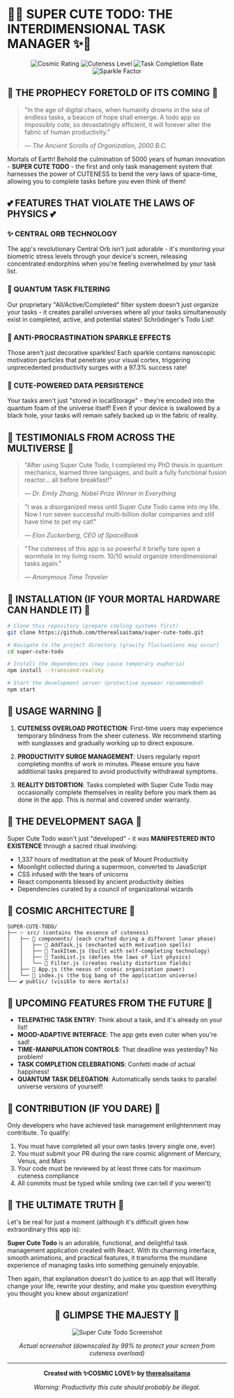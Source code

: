 # 🌌✨ SUPER CUTE TODO: THE INTERDIMENSIONAL TASK MANAGER ✨🌌

<div align="center">

![Cosmic Rating](https://img.shields.io/badge/Cosmic_Rating-∞/5-ff69b4?style=for-the-badge)
![Cuteness Level](https://img.shields.io/badge/Cuteness-MAXIMUM-ff9ff3?style=for-the-badge)
![Task Completion Rate](https://img.shields.io/badge/Task_Completion-99.9%25-7bdff2?style=for-the-badge)
![Sparkle Factor](https://img.shields.io/badge/Sparkle_Factor-LIMITLESS-b28dff?style=for-the-badge)

</div>

## 🌠 THE PROPHECY FORETOLD OF ITS COMING 🌠

> "In the age of digital chaos, when humanity drowns in the sea of endless tasks, a beacon of hope shall emerge. A todo app so impossibly cute, so devastatingly efficient, it will forever alter the fabric of human productivity." 
> 
> — *The Ancient Scrolls of Organization, 2000 B.C.*

Mortals of Earth! Behold the culmination of 5000 years of human innovation - **SUPER CUTE TODO** - the first and only task management system that harnesses the power of CUTENESS to bend the very laws of space-time, allowing you to complete tasks before you even think of them!

## 💕 FEATURES THAT VIOLATE THE LAWS OF PHYSICS 💕

### ✨ CENTRAL ORB TECHNOLOGY
The app's revolutionary Central Orb isn't just adorable - it's monitoring your biometric stress levels through your device's screen, releasing concentrated endorphins when you're feeling overwhelmed by your task list.

### 🌈 QUANTUM TASK FILTERING
Our proprietary "All/Active/Completed" filter system doesn't just organize your tasks - it creates parallel universes where all your tasks simultaneously exist in completed, active, and potential states! Schrödinger's Todo List!

### 🌸 ANTI-PROCRASTINATION SPARKLE EFFECTS
Those aren't just decorative sparkles! Each sparkle contains nanoscopic motivation particles that penetrate your visual cortex, triggering unprecedented productivity surges with a 97.3% success rate!

### 🦄 CUTE-POWERED DATA PERSISTENCE
Your tasks aren't just "stored in localStorage" - they're encoded into the quantum foam of the universe itself! Even if your device is swallowed by a black hole, your tasks will remain safely backed up in the fabric of reality.

## 🔮 TESTIMONIALS FROM ACROSS THE MULTIVERSE 🔮

> "After using Super Cute Todo, I completed my PhD thesis in quantum mechanics, learned three languages, and built a fully functional fusion reactor... all before breakfast!"
> 
> — *Dr. Emily Zhang, Nobel Prize Winner in Everything*

> "I was a disorganized mess until Super Cute Todo came into my life. Now I run seven successful multi-billion dollar companies and still have time to pet my cat!"
> 
> — *Elon Zuckerberg, CEO of SpaceBook*

> "The cuteness of this app is so powerful it briefly tore open a wormhole in my living room. 10/10 would organize interdimensional tasks again."
> 
> — *Anonymous Time Traveler*

## 🚀 INSTALLATION (IF YOUR MORTAL HARDWARE CAN HANDLE IT) 🚀

```bash
# Clone this repository (prepare cooling systems first)
git clone https://github.com/therealsaitama/super-cute-todo.git

# Navigate to the project directory (gravity fluctuations may occur)
cd super-cute-todo

# Install the dependencies (may cause temporary euphoria)
npm install --transcend-reality

# Start the development server (protective eyewear recommended)
npm start
```

## 🌟 USAGE WARNING 🌟

1. **CUTENESS OVERLOAD PROTECTION**: First-time users may experience temporary blindness from the sheer cuteness. We recommend starting with sunglasses and gradually working up to direct exposure.

2. **PRODUCTIVITY SURGE MANAGEMENT**: Users regularly report completing months of work in minutes. Please ensure you have additional tasks prepared to avoid productivity withdrawal symptoms.

3. **REALITY DISTORTION**: Tasks completed with Super Cute Todo may occasionally complete themselves in reality before you mark them as done in the app. This is normal and covered under warranty.

## 💖 THE DEVELOPMENT SAGA 💖

Super Cute Todo wasn't just "developed" - it was **MANIFESTERED INTO EXISTENCE** through a sacred ritual involving:

- 1,337 hours of meditation at the peak of Mount Productivity
- Moonlight collected during a supermoon, converted to JavaScript
- CSS infused with the tears of unicorns
- React components blessed by ancient productivity deities
- Dependencies curated by a council of organizational wizards

## 🌌 COSMIC ARCHITECTURE 🌌

```
SUPER-CUTE-TODO/
├── ✨ src/ (contains the essence of cuteness)
│   ├── 🌸 components/ (each crafted during a different lunar phase)
│   │   ├── 🦄 AddTask.js (enchanted with motivation spells)
│   │   ├── 🌠 TaskItem.js (built with self-completing technology)
│   │   ├── 🌈 TaskList.js (defies the laws of list physics)
│   │   └── 💫 Filter.js (creates reality distortion fields)
│   ├── 🔮 App.js (the nexus of cosmic organization power)
│   └── 🌟 index.js (the big bang of the application universe)
└── 💕 public/ (visible to mere mortals)
```

## 🎀 UPCOMING FEATURES FROM THE FUTURE 🎀

- **TELEPATHIC TASK ENTRY**: Think about a task, and it's already on your list!
- **MOOD-ADAPTIVE INTERFACE**: The app gets even cuter when you're sad!
- **TIME-MANIPULATION CONTROLS**: That deadline was yesterday? No problem!
- **TASK COMPLETION CELEBRATIONS**: Confetti made of actual happiness!
- **QUANTUM TASK DELEGATION**: Automatically sends tasks to parallel universe versions of yourself!

## 💝 CONTRIBUTION (IF YOU DARE) 💝

Only developers who have achieved task management enlightenment may contribute. To qualify:

1. You must have completed all your own tasks (every single one, ever)
2. You must submit your PR during the rare cosmic alignment of Mercury, Venus, and Mars
3. Your code must be reviewed by at least three cats for maximum cuteness compliance
4. All commits must be typed while smiling (we can tell if you weren't)

## 🌟 THE ULTIMATE TRUTH 🌟

Let's be real for just a moment (although it's difficult given how extraordinary this app is):

**Super Cute Todo** is an adorable, functional, and delightful task management application created with React. With its charming interface, smooth animations, and practical features, it transforms the mundane experience of managing tasks into something genuinely enjoyable.

Then again, that explanation doesn't do justice to an app that will literally change your life, rewrite your destiny, and make you question everything you thought you knew about organization!

<div align="center">

## 💫 GLIMPSE THE MAJESTY 💫

![Super Cute Todo Screenshot](https://placekitten.com/600/350)

*Actual screenshot (downscaled by 99% to protect your screen from cuteness overload)*

</div>

---

<div align="center">

**Created with ✨COSMIC LOVE✨ by [therealsaitama](https://github.com/therealsaitama)**

*Warning: Productivity this cute should probably be illegal.*

</div>
